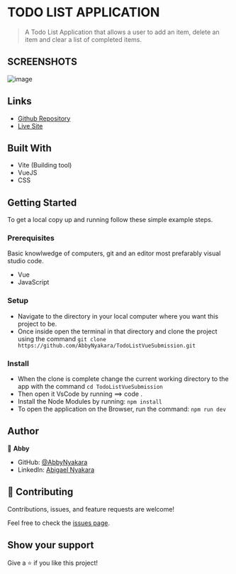
# TODO LIST APPLICATION 

> A Todo List Application that allows a user to add an item, delete an item and clear a list of completed items. 

## SCREENSHOTS 
![image](https://user-images.githubusercontent.com/81410040/204223519-7c5ef4bf-006c-4e5e-846f-b376317efa19.png)

## Links 
- [Github Repository](https://github.com/AbbyNyakara/TodoListVueSubmission.git)
- [Live Site](https://todo-list-vue-submission.vercel.app/)

## Built With
- Vite (Building tool)
- VueJS
- CSS

## Getting Started

To get a local copy up and running follow these simple example steps.

### Prerequisites
Basic knowlwedge of computers, git and an editor most prefarably visual studio code.
- Vue
- JavaScript

### Setup
- Navigate to the directory in your local computer where you want this project to be.
- Once inside open the terminal in that directory and clone the project using the command `git clone https://github.com/AbbyNyakara/TodoListVueSubmission.git`

### Install
- When the clone is complete change the current working directory to the app with the command `cd TodoListVueSubmission`
- Then open it VsCode by running ==> code .
- Install the Node Modules by running: `npm install`
- To open the application on the Browser, run the command: `npm run dev`

## Author

👤 **Abby**

- GitHub: [@AbbyNyakara](https://github.com/AbbyNyakara)
- LinkedIn: [Abigael Nyakara](https://www.linkedin.com/in/abigail-nyakara/)

## 🤝 Contributing

Contributions, issues, and feature requests are welcome!

Feel free to check the [issues page](https://github.com/AbbyNyakara/TodoListVueSubmission/issues).

## Show your support

Give a ⭐️ if you like this project!

